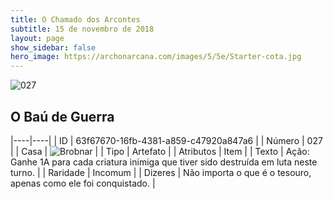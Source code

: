 ```yaml
---
title: O Chamado dos Arcontes
subtitle: 15 de novembro de 2018
layout: page
show_sidebar: false
hero_image: https://archonarcana.com/images/5/5e/Starter-cota.jpg
---
```


![027](https://cdn.keyforgegame.com/media/card_front/pt/341_027_5G98X8WW3V6G_pt.png)

## O Baú de Guerra

|----|----|
| ID | 63f67670-16fb-4381-a859-c47920a847a6 |
| Número | 027 |
| Casa | ![Brobnar](https://archonarcana.com/images/thumb/e/e0/Brobnar.png/22px-Brobnar.png "Brobnar") |
| Tipo | Artefato |
| Atributos | Item |
| Texto | Ação: Ganhe 1A para cada criatura inimiga que tiver sido destruída em luta neste turno. |
| Raridade | Incomum |
| Dizeres | Não importa o que é o tesouro,  apenas como ele foi conquistado. |
